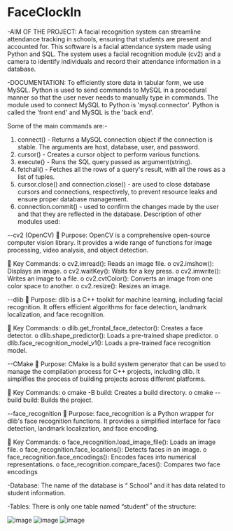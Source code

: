 # FaceClockIn

-AIM OF THE PROJECT:
A facial recognition system can streamline attendance tracking in schools, ensuring 
that students are present and accounted for. This software is a facial attendance 
system made using Python and SQL. The system uses a facial recognition module 
(cv2) and a camera to identify individuals and record their attendance information 
in a database.

-DOCUMENTATION:
To efficiently store data in tabular form, we use MySQL. Python is used to send 
commands to MySQL in a procedural manner so that the user never needs to 
manually type in commands.
The module used to connect MySQL to Python is 'mysql.connector'. Python is called 
the 'front end' and MySQL is the 'back end'.

Some of the main commands are:-
1. connect() - Returns a MySQL connection object if the connection is stable. The 
arguments are host, database, user, and password.
2. cursor() - Creates a cursor object to perform various functions.
3. execute() - Runs the SQL query passed as argument(string).
4. fetchall() - Fetches all the rows of a query's result, with all the rows as a list of 
tuples.
5. cursor.close() and connection.close() - are used to close database cursors and 
connections, respectively, to prevent resource leaks and ensure proper 
database management.
6. connection.commit() - used to confirm the changes made by the user and that 
they are reflected in the database.
Description of other modules used:

--cv2 (OpenCV)
 Purpose: OpenCV is a comprehensive open-source computer vision library. 
It provides a wide range of functions for image processing, video analysis, 
and object detection.

 Key Commands:
o cv2.imread(): Reads an image file.
o cv2.imshow(): Displays an image.
o cv2.waitKey(): Waits for a key press.
o cv2.imwrite(): Writes an image to a file.
o cv2.cvtColor(): Converts an image from one color space to another.
o cv2.resize(): Resizes an image.

--dlib
 Purpose: dlib is a C++ toolkit for machine learning, including facial 
recognition. It offers efficient algorithms for face detection, landmark 
localization, and face recognition.

 Key Commands:
o dlib.get_frontal_face_detector(): Creates a face detector.
o dlib.shape_predictor(): Loads a pre-trained shape predictor.
o dlib.face_recognition_model_v1(): Loads a pre-trained face recognition 
model.

--CMake
 Purpose: CMake is a build system generator that can be used to manage the 
compilation process for C++ projects, including dlib. It simplifies the process 
of building projects across different platforms.

 Key Commands:
o cmake -B build: Creates a build directory.
o cmake --build build: Builds the project.

--face_recognition
 Purpose: face_recognition is a Python wrapper for dlib's face recognition 
functions. It provides a simplified interface for face detection, landmark 
localization, and face encoding.

 Key Commands:
o face_recognition.load_image_file(): Loads an image file.
o face_recognition.face_locations(): Detects faces in an image.
o face_recognition.face_encodings(): Encodes faces into numerical 
representations.
o face_recognition.compare_faces(): Compares two face encodings


-Database:
The name of the database is “ School” and it has data related to student 
information.

-Tables:
There is only one table named “student” of the structure:

![image](https://github.com/user-attachments/assets/e9e29496-1254-4a53-ae18-ae779198b2bc)
![image](https://github.com/user-attachments/assets/288b24b4-8cbd-491c-83e5-94eb5c842edb)
![image](https://github.com/user-attachments/assets/68c97a9f-f4fe-4161-b2de-bf40d3d5a789)



